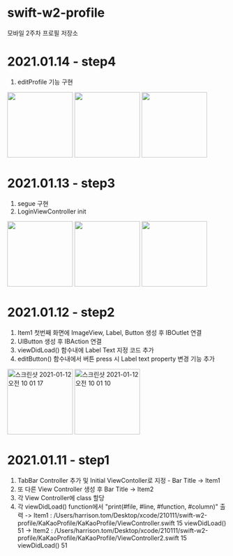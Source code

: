 # swift-w2-profile
모바일 2주차 프로필 저장소

# 2021.01.14 - step4
1. editProfile 기능 구현

<img width="150" src="https://user-images.githubusercontent.com/59315024/104563690-50beef80-568d-11eb-93d8-ddbea8e9e4a0.png">
<img width="150" src="https://user-images.githubusercontent.com/59315024/104563778-71874500-568d-11eb-81ca-bbc4fd65cf97.png">
<img width="150" src="https://user-images.githubusercontent.com/59315024/104563796-777d2600-568d-11eb-9e21-96768e032dbb.png">


# 2021.01.13 - step3
1. segue 구현
2. LoginViewController init

<img width="150" src="https://user-images.githubusercontent.com/59315024/104438753-b0f15b00-55d3-11eb-8837-c386282beedd.png">
<img width="150" src="https://user-images.githubusercontent.com/59315024/104438758-b2bb1e80-55d3-11eb-91b8-fe09a4ce71a9.png">
<img width="150" src="https://user-images.githubusercontent.com/59315024/104438761-b484e200-55d3-11eb-81b2-57327820c827.png">

# 2021.01.12 - step2
1. Item1 첫번째 화면에 ImageView, Label, Button 생성 후 IBOutlet 연결
2. UIButton 생성 후 IBAction 연결
3. viewDidLoad() 함수내에 Label Text 지정 코드 추가
4. editButton() 함수내에서 버튼 press 시 Label text property 변경 기능 추가

<img width="150" alt="스크린샷 2021-01-12 오전 10 01 17" src="https://user-images.githubusercontent.com/59315024/104262783-9fbd2700-54cb-11eb-9435-9c549dc45441.png">
<img width="150" alt="스크린샷 2021-01-12 오전 10 01 10" src="https://user-images.githubusercontent.com/59315024/104262785-a21f8100-54cb-11eb-892b-17c98fb633dd.png">



# 2021.01.11 - step1
1. TabBar Controller 추가 및 Initial ViewContoller로 지정 - Bar Title -> Item1
2. 또 다른 View Controller 생성 후 Bar Title -> Item2
3. 각 View Controller에 class 할당
4. 각 viewDidLoad() function에서 "print(#file, #line, #function, #column)" 출력
	-> Item1 : /Users/harrison.tom/Desktop/xcode/210111/swift-w2-profile/KaKaoProfile/KaKaoProfile/ViewController.swift 15 viewDidLoad() 51
	-> Item2 : /Users/harrison.tom/Desktop/xcode/210111/swift-w2-profile/KaKaoProfile/KaKaoProfile/ViewController2.swift 15 viewDidLoad() 51

